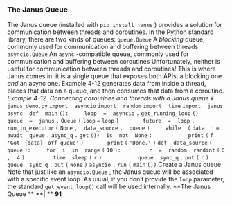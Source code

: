 ### The Janus Queue
 The Janus queue (installed with  `pip install janus` ) provides a solution for communication between threads and coroutines. In the Python standard library, there are two kinds of queues: `queue.Queue` A  *blocking*  queue, commonly used for communication and buffering between threads `asyncio.Queue` An  `async` -compatible queue, commonly used for communication and buffering between coroutines Unfortunately, neither is useful for communication between threads and coroutines! This is where Janus comes in: it is a single queue that exposes both APIs, a blocking one  *and*  an async one.  Example 4-12  generates data from inside a thread, places that data on a queue, and then consumes that data from a coroutine. *Example 4-12. Connecting coroutines and threads with a Janus queue* `# janus_demo.py` `import` ` ` `asyncio` `import` ` ` `random` `import` ` ` `time` `import` ` ` `janus` `async` ` ` `def` ` ` `main` `():` `    ` `loop` ` ` `=` ` ` `asyncio` `.` `get_running_loop` `()` `    ` `queue` ` ` `=` ` ` `janus` `.` `Queue` `(` `loop` `=` `loop` `)` `  ` `    ` `future` ` ` `=` ` ` `loop` `.` `run_in_executor` `(` `None` `,` ` ` `data_source` `,` ` ` `queue` `)` `    ` `while` ` ` `(` `data` ` ` `:` `=` ` ` `await` ` ` `queue` `.` `async_q` `.` `get` `())` ` ` `is` ` ` `not` ` ` `None` `:` `  ` `        ` `print` `(` `f` `'Got ` `{data}` ` off queue'` `)` `  ` `    ` `print` `(` `'Done.'` `)` `def` ` ` `data_source` `(` `queue` `):` `    ` `for` ` ` `i` ` ` `in` ` ` `range` `(` `10` `):` `        ` `r` ` ` `=` ` ` `random` `.` `randint` `(` `0` `,` ` ` `4` `)` `        ` `time` `.` `sleep` `(` `r` `)` `  ` `        ` `queue` `.` `sync_q` `.` `put` `(` `r` `)` `  ` `    ` `queue` `.` `sync_q` `.` `put` `(` `None` `)` `asyncio` `.` `run` `(` `main` `())` Create a Janus queue. Note that just like an  `asyncio.Queue` , the Janus queue will be associated with a specific event loop. As usual, if you don’t provide the  `loop` parameter, the standard  `get_event_loop()`  call will be used internally. **The Janus Queue ** **| ** **91**
